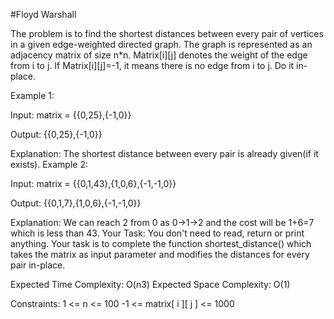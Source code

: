 #Floyd Warshall

The problem is to find the shortest distances between every pair of vertices in a given edge-weighted directed graph. The graph is represented as an adjacency matrix of size n*n. Matrix[i][j] denotes the weight of the edge from i to j. If Matrix[i][j]=-1, it means there is no edge from i to j.
Do it in-place.

Example 1:

Input: matrix = {{0,25},{-1,0}}

Output: {{0,25},{-1,0}}

Explanation: The shortest distance between
every pair is already given(if it exists).
Example 2:

Input: matrix = {{0,1,43},{1,0,6},{-1,-1,0}}

Output: {{0,1,7},{1,0,6},{-1,-1,0}}

Explanation: We can reach 2 from 0 as 0->1->2
and the cost will be 1+6=7 which is less than 
43.
Your Task:
You don't need to read, return or print anything. Your task is to complete the function shortest_distance() which takes the matrix as input parameter and modifies the distances for every pair in-place.

Expected Time Complexity: O(n3)
Expected Space Complexity: O(1)

Constraints:
1 <= n <= 100
-1 <= matrix[ i ][ j ] <= 1000